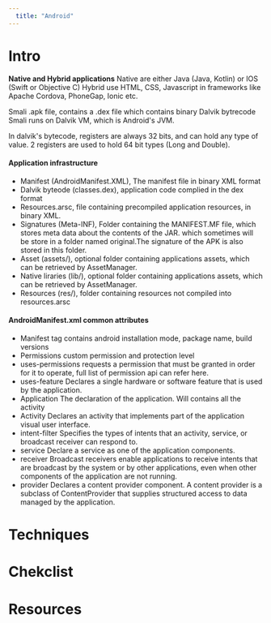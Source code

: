 ```yaml
---
  title: "Android"
---
```

# Intro
**Native and Hybrid applications**
Native are either Java (Java, Kotlin) or IOS  (Swift or Objective C)
Hybrid use HTML, CSS, Javascript in frameworks like Apache Cordova, PhoneGap, Ionic etc.

Smali
.apk file, contains a .dex file which contains binary Dalvik bytrecode
Smali runs on Dalvik VM, which is Android's JVM.

In dalvik's bytecode, registers are always 32 bits, and can hold any type of value. 2 registers are used to hold 64 bit types (Long and Double).
#### Application infrastructure
- Manifest (AndroidManifest.XML), The manifest file in binary XML format
- Dalvik byteode (classes.dex), application code complied in the dex format
- Resources.arsc, file containing precompiled application resources, in binary XML.
- Signatures (Meta-INF), Folder containing the MANIFEST.MF file, which stores meta data about the contents of the JAR. which sometimes will be store in a folder named original.The signature of the APK is also stored in this folder.
- Asset (assets/), optional folder containing applications assets, which can be retrieved by AssetManager.
- Native liraries (lib/), optional folder containing applications assets, which can be retrieved by AssetManager.
- Resources (res/), folder containing resources not compiled into resources.arsc

#### AndroidManifest.xml common attributes
- Manifest tag	contains android installation mode, package name, build versions
- Permissions	custom permission and protection level
- uses-permissions	requests a permission that must be granted in order for it to operate, full list of permission api can refer here.
- uses-feature	Declares a single hardware or software feature that is used by the application.
- Application	The declaration of the application. Will contains all the activity
- Activity	Declares an activity that implements part of the application visual user interface.
- intent-filter	Specifies the types of intents that an activity, service, or broadcast receiver can respond to.
- service	Declare a service as one of the application components.
- receiver	Broadcast receivers enable applications to receive intents that are broadcast by the system or by other applications, even when other components of the application are not running.
- provider	Declares a content provider component. A content provider is a subclass of ContentProvider that supplies structured access to data managed by the application.
# Techniques
# Chekclist
# Resources
